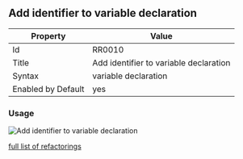 ## Add identifier to variable declaration

Property | Value
--- | ---
Id|RR0010
Title|Add identifier to variable declaration
Syntax|variable declaration
Enabled by Default|yes

### Usage

![Add identifier to variable declaration](../../images/refactorings/AddIdentifierToVariableDeclaration.png)

[full list of refactorings](Refactorings.md)
